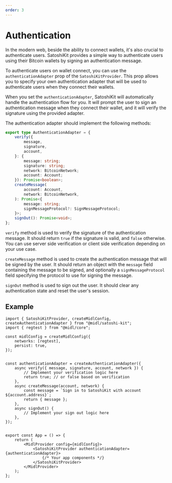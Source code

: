 ```yaml
---
order: 3
---
```


# Authentication

In the modern web, beside the ability to connect wallets, it's also crucial to authenticate users. SatoshiKit provides a simple way to authenticate users using their Bitcoin wallets by signing an authentication message.


To authenticate users on wallet connect, you can use the `authenticationAdapter` prop of the `SatoshiKitProvider`. This prop allows you to specify your own authentication adapter that will be used to authenticate users when they connect their wallets. 

When you set the `authenticationAdapter`, SatoshiKit will automatically handle the authentication flow for you. It will prompt the user to sign an authentication message when they connect their wallet, and it will verify the signature using the provided adapter.

The authentication adapter should implement the following methods:

```ts
export type AuthenticationAdapter = {
	verify({
		message,
		signature,
		account,
	}: {
		message: string;
		signature: string;
		network: BitcoinNetwork;
		account: Account;
	}): Promise<boolean>;
	createMessage(
		account: Account,
		network: BitcoinNetwork,
	): Promise<{
		message: string;
		signMessageProtocol?: SignMessageProtocol;
	}>;
	signOut(): Promise<void>;
};
```

`verify` method is used to verify the signature of the authentication message. It should return `true` if the signature is valid, and `false` otherwise. You can use server side verification or client side verification depending on your use case.

`createMessage` method is used to create the authentication message that will be signed by the user. It should return an object with the `message` field containing the message to be signed, and optionally a `signMessageProtocol` field specifying the protocol to use for signing the message.

`signOut` method is used to sign out the user. It should clear any authentication state and reset the user's session.

## Example

```tsx
import { SatoshiKitProvider, createMidlConfig, createAuthenticationAdapter } from "@midl/satoshi-kit";
import { regtest } from "@midl/core";

const midlConfig = createMidlConfig({
    networks: [regtest],
    persist: true,
});


const authenticationAdapter = createAuthenticationAdapter({
    async verify({ message, signature, account, network }) {
        // Implement your verification logic here
        return true; // or false based on verification
    },
    async createMessage(account, network) {
        const message = `Sign in to SatoshiKit with account ${account.address}`;
        return { message };
    },
    async signOut() {
        // Implement your sign out logic here
    },
});


export const App = () => {
    return (
        <MidlProvider config={midlConfig}>
            <SatoshiKitProvider authenticationAdapter={authenticationAdapter}>
                {/* Your app components */}
            </SatoshiKitProvider>
        </MidlProvider>
    );
};

```